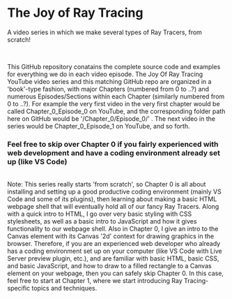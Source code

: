 # The Joy of Ray Tracing

A video series in which we make several types of Ray Tracers, from scratch!

<br>

This GitHub repository conatains the complete source code and examples for everything we do in each video episode.  The Joy Of Ray Tracing YouTube video series and this matching GitHub repo are organized in a 'book'-type fashion, with major Chapters (numbered from 0 to ..?) and numerous Episodes/Sections within each Chapter (similarly numbered from 0 to ..?).  For example the very first video in the very first chapter would be called Chapter_0_Episode_0 on YouTube, and the corresponding folder path here on GitHub would be '/Chapter_0/Episode_0/' .  The next video in the series would be Chapter_0_Episode_1 on YouTube, and so forth.

<h3> Feel free to skip over Chapter 0 if you fairly experienced with web development and have a coding environment already set up (like VS Code)
</h3>

<br>
Note: This series really starts 'from scratch', so Chapter 0 is all about installing and setting up a good productive coding environment (mainly VS Code and some of its plugins), then learning about making a basic HTML webpage shell that will eventually hold all of our fancy Ray Tracers.  Along with a quick intro to HTML, I go over very basic styling with CSS stylesheets, as well as a basic intro to JavaScript and how it gives functionality to our webpage shell.  Also in Chapter 0, I give an intro to the Canvas element with its Canvas '2d' context for drawing graphics in the browser.  Therefore, if you are an experienced web developer who already has a coding environment set up on your computer (like VS Code with Live Server preview plugin, etc.), and are familiar with basic HTML, basic CSS, and basic JavaScript, and how to draw to a filled rectangle to a Canvas element on your webpage, then you can safely skip Chapter 0.  In this case, feel free to start at Chapter 1, where we start introducing Ray Tracing-specific topics and techniques.
